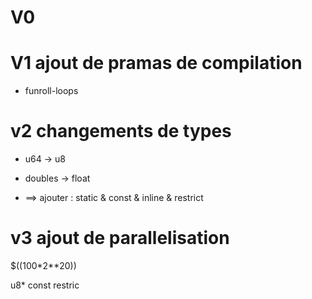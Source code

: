 # V0


# V1 ajout de pramas de compilation
- funroll-loops

# v2 changements de types
- u64 -> u8
- doubles -> float

- ==> ajouter : static & const & inline & restrict 

# v3 ajout de parallelisation

$((100*2**20))


u8* const restric